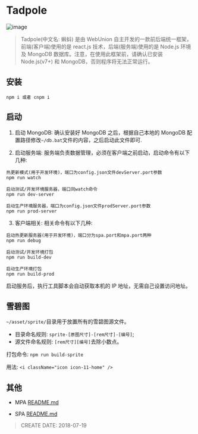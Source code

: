 
# Tadpole #

![image](https://raw.githubusercontent.com/WebUnion-core/tadpole/master/asset/intro/head.jpg?v=1)

> Tadpole(中文名: 蝌蚪) 是由 WebUnion 自主开发的一款前后端统一框架，前端(客户端)使用的是 react.js 技术，后端(服务端)使用的是 Node.js 环境及 MongoDB 数据库。注意，在使用此框架前，请确认已安装 Node.js(v7+) 和 MongoDB，否则程序将无法正常运行。

## 安装 ##

```
npm i 或者 cnpm i
```

## 启动 ##

1. 启动 MongoDB: 确认安装好 MongoDB 之后，根据自己本地的 MongoDB 配置路径修改`~/db.bat`文件的内容，之后启动此文件即可.

2. 启动服务端: 服务端负责数据管理，必须在客户端之前启动，启动命令有以下几种:

```
热更新模式(用于开发环境)，端口为config.json文件devServer.port参数
npm run watch

启动测试/开发环境服务器，端口同watch命令
npm run dev-server

启动生产环境服务器，端口为config.json文件prodServer.port参数
npm run prod-server
```

3. 客户端相关: 相关命令有以下几种:

```
启动热更新服务器(用于开发环境)，端口分为spa.port和mpa.port两种
npm run debug

启动测试/开发环境打包
npm run build-dev

启动生产环境打包
npm run build-prod
```

启动服务后，执行工具脚本会自动获取本机的 IP 地址，无需自己设置访问地址。

## 雪碧图 ##

`~/asset/sprite/`目录用于放置所有的雪碧图源文件。

- 目录命名规则: `sprite-[原图尺寸]-[rem尺寸]-[编号]`;
- 源文件命名规则: `[rem尺寸][编号]`去除小数点。

打包命令: `npm run build-sprite`

用法: `<i className="icon icon-11-home" />`

## 其他 ##

- MPA [README.md](./client/mpa/README.md)

- SPA [README.md](./client/spa/README.md)

> CREATE DATE: 2018-07-19
